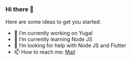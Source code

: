 ### Hi there 👋                                                             

<!--
**sinhapaurush/sinhapaurush** is a ✨ _special_ ✨ repository because its `README.md` (this file) appears on your GitHub profile.
-->
Here are some ideas to get you started:

- 🔭 I’m currently working on Yugal
- 🌱 I’m currently learning Node JS
- 🤔 I’m looking for help with Node JS and Flutter
- 📫 How to reach me: [Mail](mailto:paurush.sinha.d@gmail.com)
